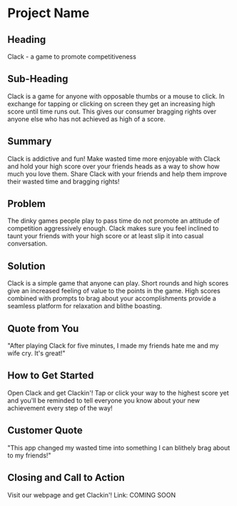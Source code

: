 # Project Name #

<!--
> This material was originally posted [here](http://www.quora.com/What-is-Amazons-approach-to-product-development-and-product-management). It is reproduced here for posterities sake.

There is an approach called "working backwards" that is widely used at Amazon. They work backwards from the customer, rather than starting with an idea for a product and trying to bolt customers onto it. While working backwards can be applied to any specific product decision, using this approach is especially important when developing new products or features.

For new initiatives a product manager typically starts by writing an internal press release announcing the finished product. The target audience for the press release is the new/updated product's customers, which can be retail customers or internal users of a tool or technology. Internal press releases are centered around the customer problem, how current solutions (internal or external) fail, and how the new product will blow away existing solutions.

If the benefits listed don't sound very interesting or exciting to customers, then perhaps they're not (and shouldn't be built). Instead, the product manager should keep iterating on the press release until they've come up with benefits that actually sound like benefits. Iterating on a press release is a lot less expensive than iterating on the product itself (and quicker!).

If the press release is more than a page and a half, it is probably too long. Keep it simple. 3-4 sentences for most paragraphs. Cut out the fat. Don't make it into a spec. You can accompany the press release with a FAQ that answers all of the other business or execution questions so the press release can stay focused on what the customer gets. My rule of thumb is that if the press release is hard to write, then the product is probably going to suck. Keep working at it until the outline for each paragraph flows.

Oh, and I also like to write press-releases in what I call "Oprah-speak" for mainstream consumer products. Imagine you're sitting on Oprah's couch and have just explained the product to her, and then you listen as she explains it to her audience. That's "Oprah-speak", not "Geek-speak".

Once the project moves into development, the press release can be used as a touchstone; a guiding light. The product team can ask themselves, "Are we building what is in the press release?" If they find they're spending time building things that aren't in the press release (overbuilding), they need to ask themselves why. This keeps product development focused on achieving the customer benefits and not building extraneous stuff that takes longer to build, takes resources to maintain, and doesn't provide real customer benefit (at least not enough to warrant inclusion in the press release).
 -->

## Heading ##
Clack - a game to promote competitiveness

## Sub-Heading ##
  Clack is a game for anyone with opposable thumbs or a mouse to click. In exchange for tapping or clicking on screen they get an increasing high score until time runs out. This gives our consumer bragging rights over anyone else who has not achieved as high of a score.

## Summary ##
  Clack is addictive and fun! Make wasted time more enjoyable with Clack and hold your high score over your friends heads as a way to show how much you love them. Share Clack with your friends and help them improve their wasted time and bragging rights!

## Problem ##
  The dinky games people play to pass time do not promote an attitude of competition aggressively enough. Clack makes sure you feel inclined to taunt your friends with your high score or at least slip it into casual conversation.

## Solution ##
  Clack is a simple game that anyone can play. Short rounds and high scores give an increased feeling of value to the points in the game. High scores combined with prompts to brag about your accomplishments provide a seamless platform for relaxation and blithe boasting.

## Quote from You ##
  "After playing Clack for five minutes, I made my friends hate me and my wife cry. It's great!"

## How to Get Started ##
  Open Clack and get Clackin'! Tap or click your way to the highest score yet and you'll be reminded to tell everyone you know about your new achievement every step of the way!

## Customer Quote ##
  "This app changed my wasted time into something I can blithely brag about to my friends!"

## Closing and Call to Action ##
  Visit our webpage and get Clackin'!
  Link: COMING SOON
